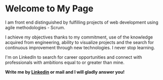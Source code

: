 # Welcome to My Page

I am front end distinguished by fulfilling projects of web development using agile methodologies - Scrum.

I achieve my objectives thanks to my commitment, use of the knowledge acquired from engineering, ability to visualize projects and the search for continuous improvement through new technologies. I never stop learning.

I'm on LinkedIn to search for career opportunities and connect with professionals with ambitions equal to or greater than mine.

__Write me by <a href="https://www.linkedin.com/in/giancarlonigrinis/">Linkedin</a> or mail and I will gladly answer you!__

<!---
gnigrinis/gnigrinis is a ✨ special ✨ repository because its `README.md` (this file) appears on your GitHub profile.
You can click the Preview link to take a look at your changes.
--->
